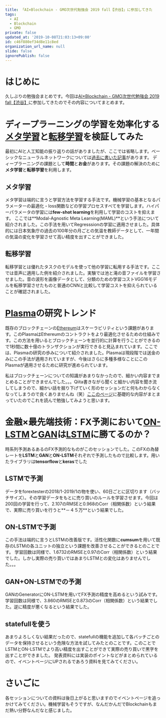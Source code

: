 ```yaml
---
title: 「AI×Blockchain - GMO次世代勉強会 2019 fall【渋谷】」に参加してきた
tags:
  - AI
  - Blockchain
  - GMO
private: false
updated_at: '2019-10-08T21:03:13+09:00'
id: c46f880ef34d8e11c8ed
organization_url_name: null
slide: false
ignorePublish: false
---
```

# はじめに
久しぶりの勉強会まとめです。今回は[AI×Blockchain - GMO次世代勉強会 2019 fall【渋谷】](https://jisedai.connpass.com/event/148808/)に参加してきたのでその内容についてまとめます。

# ディープラーニングの学習を効率化する[メタ学習](https://recruit.gmo.jp/engineer/jisedai/blog/meta-learning/)と[転移学習](https://recruit.gmo.jp/engineer/jisedai/blog/transfer_learning_audio_classification/)を検証してみた
最初にAIと人工知能の振り返りの話がありましたが、ここでは省略します。ベーシックなニューラルネットワークについては[過去に書いた記事](https://qiita.com/ufoo68/items/9e4ca04578ba0f5fa5ff)があります。
ディープラーニングの課題として**時間**と**お金**があります。その課題の解決のために**メタ学習**と**転移学習**を利用します。

## メタ学習
メタ学習は端的に言うと学習方法を学習する手法です。機械学習の基本となるパラメーターの最適化・loss関数などの学習プロセスすべてを学習します。ハイパーパラメータの学習には**few-shot learning**を利用して学習のコストを抑えます。
ここでは**Modal-Agnostic Meta Learning(MAML)**という手法について紹介されました。この手法を用いてRegresssionの学習に適用させました。具体的には日本気象庁の過去の100年分の月ごとの気温を教師データとして、一年間の気温の変化を学習させて高い精度を出すことができました。

## 転移学習
転移学習とは優れたタスクのモデルを使って他の学習に転用する手法です。ここでは音声に適用した例を紹介されました。実験では池と滝の音ファイルを学習させました。音の波形を画像データとして、分類のための学習コストVGG16モデルを転移学習させたものと普通のCNNと比較して学習コストを抑えられていることが確認されました。

# [Plasma](https://blockchain.gunosy.io/entry/sidechain-plasma-plasma-mvp)の研究トレンド
既存のブロックチェーンの[Ethereum](https://bitbank.cc/info/ethereum/about)はスケーラビリティという課題があります。このPlasmaはEthereumのコントラクトをより最適化させるための仕組みです。この方法を用いるとブロックチェーンを並行的に計算を行うことができるので1秒間に数十億のトランザクションが実行できると見込まれています。ここでは、Plasmaの研究の歩みについて紹介されました。Plasmaは現段階では送金のみにこの手法が適用されていますが、今後はさらに多種多様なことにこのPlasmaが適用させるために研究が進められています。

私はブロックチェーンについての知識があまりなかったので、細かい内容までまとめることができませんでした。。。Qiita書きながら聞くと細かい内容を聞き流してしまうので、細かい話を掘り下げていく形のセッションだと何もわからなくなってしまうので良くありませんね（笑）[ここのページ](https://recruit.gmo.jp/engineer/jisedai/blog/plasma-framework/)に基礎的な内容がまとまっていたのでこれを読んで勉強してみようと思います。

# 金融×最先端技術：FX予測において[ON-LSTM](https://openreview.net/forum?id=B1l6qiR5F7)と[GAN](https://qiita.com/triwave33/items/1890ccc71fab6cbca87e)は[LSTM](https://qiita.com/KojiOhki/items/89cd7b69a8a6239d67ca)に勝てるのか？
時系列予測あるあるのFX予測的なものがこのセッションでした。このFXの為替レートを**LSTM**と**GAN**と**ON-LSTM**それぞれで予測したもので比較します。用いたライブラリは**tensorflow**と**keras**でした

## LSTMで予測
データをforextesterの2018/1-2019/1の物を使い、60日ごとに区切ります（バッチサイズ）。その学習データをもとに売り買いのルールを学習させます。今回は200回の学習を行って、2.107のRMSEと0.968のCorr（相関係数）という結果で、実際に売り買いを行うと**－４５万**という結果でした。

## ON-LSTMで予測
この手法は端的に言うとLSTMの改善版です。活性化関数に**cumsum**を用いて既存のLSTMの各ユニットの独立という課題を改善させることができるとのことです。
学習回数は同様で、1.6732のRMSEと0.97のCorr（相関係数）という結果でした。しかし実際の売り買いではあまりLSTMとの変化はありませんでした。。。

## GAN+ON-LSTMでの予測
GANのGeneratorにON-LSTMを用いてFX予測の精度を高めるという試みです。学習回数は同様で、3.860のRMSEと0.873のCorr（相関係数）という結果でした。逆に精度が悪くなるという結果でした。

## statefullを使う
あまりよろしくない結果だったので、statefullの機能を追加して各バッチごとのデータを保持させるという危険な方法を試してみたとのことです。このことでLSTMとON-LSTMでより高い精度を出すことができて実際の売り買いで黒字を出すことができました。
発表資料には実装のポイントなどがまとめられているので、イベントページにUPされるであろう資料を見てみてください。

# さいごに
各セッションについての資料は後日上がると思いますのでイベントページを追っかけてみてください。機械学習もそうですが、なんだかんだでBlockchainもまだ熱い分野なんだなと感じました。
